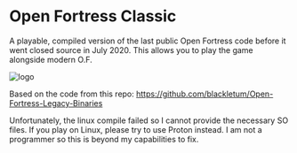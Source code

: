
# Open Fortress Classic

A playable, compiled version of the last public Open Fortress code before it went closed source in July 2020. This allows you to play the game alongside modern O.F.

![logo](https://i.imgur.com/Kxw0t1E.png)

Based on the code from this repo:
https://github.com/blackletum/Open-Fortress-Legacy-Binaries

Unfortunately, the linux compile failed so I cannot provide the necessary SO files. If you play on Linux, please try to use Proton instead. I am not a programmer so this is beyond my capabilities to fix. 
